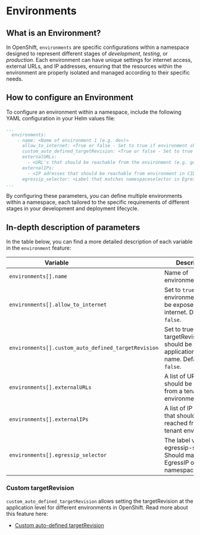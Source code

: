 # Environments

## What is an Environment?

In OpenShift, `environments` are specific configurations within a namespace designed to represent different stages of _development_, _testing_, or _production_. Each environment can have unique settings for internet access, external URLs, and IP addresses, ensuring that the resources within the environment are properly isolated and managed according to their specific needs.

## How to configure an Environment

To configure an environment within a namespace, include the following YAML configuration in your Helm values file:

```yaml
...
  environments:
    - name: <Name of environment 1 (e.g. dev)>
      allow_to_internet: <True or false - Set to true if environment should be exposed to internet>
      custom_auto_defined_targetRevision: <True or false - Set to true if targetRevision should be set by application folder name>
      externalURLs:
        - <URL's that should be reachable from the environment (e.g. google.com)>
      externalIPs:
        - <IP adresses that should be reachable from environment in CIDR format (e.g. 10.218.0.0/24)>
      egressip_selector: <Label that matches namespaceselector in EgressIP objects>
...
```

By configuring these parameters, you can define multiple environments within a namespace, each tailored to the specific requirements of different stages in your development and deployment lifecycle.

## In-depth description of parameters

In the table below, you can find a more detailed description of each variable in the `environment` feature:

|  <div style="width:255px">**Variable**</div>                | **Description**                                                        | **Example**                | **Type** |
|------------------------------|------------------------------------------------------------------------|----------------------------|----------|
| `environments[].name`          | Name of environment                                                    | test                       | String   |
| `environments[].allow_to_internet`    | Set to `true` if environment should be exposed to internet. Default `false`. | `true`   | Boolean    |
| `environments[].custom_auto_defined_targetRevision`    | Set to true if targetRevision should be set by application folder name. Default `false`. | `true`   | Boolean    |
|  `environments[].externalURLs` | A list of URLs that should be reached from a tenant environment | [ testurl.com, google.com] | List     |
| `environments[].externalIPs`    | A list of IP ranges that should be reached from the tenant environment | [0.0.0.0/0, 92.0.2.1/24]   | List     |
| `environments[].egressip_selector` | The label value for egressip-selector. Should match a EgressIP objects namespaceselector. | Dev | String |


### Custom targetRevision

`custom_auto_defined_targetRevision` allows setting the targetRevision at the application level for different environments in OpenShift.
Read more about this feature here: 
  
  - [Custom auto-defined targetRevision](../../OpenShift%20GitOps/cutom-auto-defined-target-revision.md)

